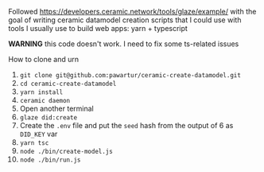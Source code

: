 Followed https://developers.ceramic.network/tools/glaze/example/ with the goal of writing ceramic datamodel creation scripts that I could use with tools I usually use to build web apps: yarn + typescript

**WARNING** this code doesn't work. I need to fix some ts-related issues

How to clone and urn
1. `git clone git@github.com:pawartur/ceramic-create-datamodel.git`
2. `cd ceramic-create-datamodel`
3. `yarn install`
4. `ceramic daemon`
5. Open another terminal
6. `glaze did:create`
7. Create the `.env` file and put the `seed` hash from the output of 6 as `DID_KEY` var
8. `yarn tsc`
9. `node ./bin/create-model.js`
10. `node ./bin/run.js`
